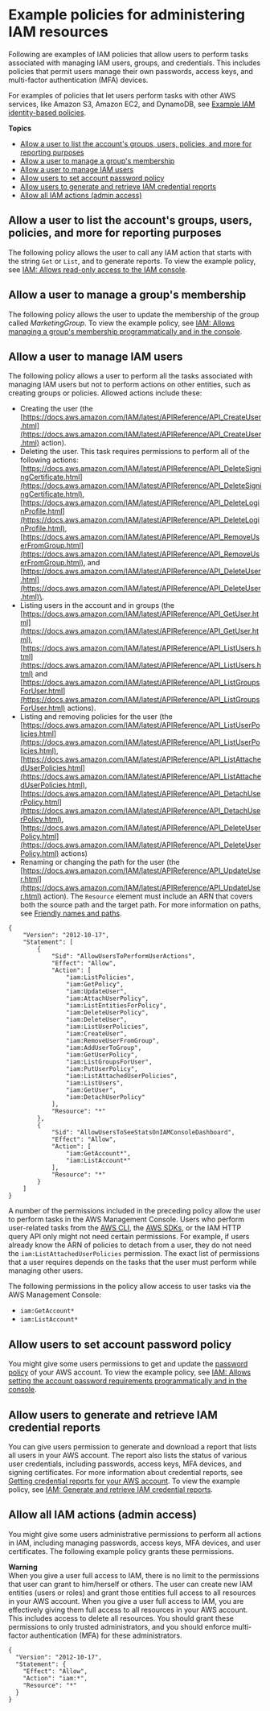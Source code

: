 # Example policies for administering IAM resources<a name="id_credentials_delegate-permissions_examples"></a>

Following are examples of IAM policies that allow users to perform tasks associated with managing IAM users, groups, and credentials\. This includes policies that permit users manage their own passwords, access keys, and multi\-factor authentication \(MFA\) devices\.

For examples of policies that let users perform tasks with other AWS services, like Amazon S3, Amazon EC2, and DynamoDB, see [Example IAM identity\-based policies](access_policies_examples.md)\. 

**Topics**
+ [Allow a user to list the account's groups, users, policies, and more for reporting purposes](#iampolicy-example-userlistall)
+ [Allow a user to manage a group's membership](#iampolicy-example-usermanagegroups)
+ [Allow a user to manage IAM users](#creds-policies-users)
+ [Allow users to set account password policy](#creds-policies-set-password-policy)
+ [Allow users to generate and retrieve IAM credential reports](#iampolicy-generate-credential-report)
+ [Allow all IAM actions \(admin access\)](#creds-policies-all-iam)

## Allow a user to list the account's groups, users, policies, and more for reporting purposes<a name="iampolicy-example-userlistall"></a>

The following policy allows the user to call any IAM action that starts with the string `Get` or `List`, and to generate reports\. To view the example policy, see [IAM: Allows read\-only access to the IAM console](reference_policies_examples_iam_read-only-console.md)\. 

## Allow a user to manage a group's membership<a name="iampolicy-example-usermanagegroups"></a>

The following policy allows the user to update the membership of the group called *MarketingGroup*\. To view the example policy, see [IAM: Allows managing a group's membership programmatically and in the console](reference_policies_examples_iam_manage-group-membership.md)\. 

## Allow a user to manage IAM users<a name="creds-policies-users"></a>

The following policy allows a user to perform all the tasks associated with managing IAM users but not to perform actions on other entities, such as creating groups or policies\. Allowed actions include these: 
+ Creating the user \(the [https://docs.aws.amazon.com/IAM/latest/APIReference/API_CreateUser.html](https://docs.aws.amazon.com/IAM/latest/APIReference/API_CreateUser.html) action\)\. 
+ Deleting the user\. This task requires permissions to perform all of the following actions: [https://docs.aws.amazon.com/IAM/latest/APIReference/API_DeleteSigningCertificate.html](https://docs.aws.amazon.com/IAM/latest/APIReference/API_DeleteSigningCertificate.html), [https://docs.aws.amazon.com/IAM/latest/APIReference/API_DeleteLoginProfile.html](https://docs.aws.amazon.com/IAM/latest/APIReference/API_DeleteLoginProfile.html), [https://docs.aws.amazon.com/IAM/latest/APIReference/API_RemoveUserFromGroup.html](https://docs.aws.amazon.com/IAM/latest/APIReference/API_RemoveUserFromGroup.html), and [https://docs.aws.amazon.com/IAM/latest/APIReference/API_DeleteUser.html](https://docs.aws.amazon.com/IAM/latest/APIReference/API_DeleteUser.html)\. 
+ Listing users in the account and in groups \(the [https://docs.aws.amazon.com/IAM/latest/APIReference/API_GetUser.html](https://docs.aws.amazon.com/IAM/latest/APIReference/API_GetUser.html), [https://docs.aws.amazon.com/IAM/latest/APIReference/API_ListUsers.html](https://docs.aws.amazon.com/IAM/latest/APIReference/API_ListUsers.html) and [https://docs.aws.amazon.com/IAM/latest/APIReference/API_ListGroupsForUser.html](https://docs.aws.amazon.com/IAM/latest/APIReference/API_ListGroupsForUser.html) actions\)\. 
+ Listing and removing policies for the user \(the [https://docs.aws.amazon.com/IAM/latest/APIReference/API_ListUserPolicies.html](https://docs.aws.amazon.com/IAM/latest/APIReference/API_ListUserPolicies.html), [https://docs.aws.amazon.com/IAM/latest/APIReference/API_ListAttachedUserPolicies.html](https://docs.aws.amazon.com/IAM/latest/APIReference/API_ListAttachedUserPolicies.html), [https://docs.aws.amazon.com/IAM/latest/APIReference/API_DetachUserPolicy.html](https://docs.aws.amazon.com/IAM/latest/APIReference/API_DetachUserPolicy.html), [https://docs.aws.amazon.com/IAM/latest/APIReference/API_DeleteUserPolicy.html](https://docs.aws.amazon.com/IAM/latest/APIReference/API_DeleteUserPolicy.html) actions\) 
+ Renaming or changing the path for the user \(the [https://docs.aws.amazon.com/IAM/latest/APIReference/API_UpdateUser.html](https://docs.aws.amazon.com/IAM/latest/APIReference/API_UpdateUser.html) action\)\. The `Resource` element must include an ARN that covers both the source path and the target path\. For more information on paths, see [Friendly names and paths](reference_identifiers.md#identifiers-friendly-names)\.

```
{
    "Version": "2012-10-17",
    "Statement": [
        {
            "Sid": "AllowUsersToPerformUserActions",
            "Effect": "Allow",
            "Action": [
                "iam:ListPolicies",
                "iam:GetPolicy",
                "iam:UpdateUser",
                "iam:AttachUserPolicy",
                "iam:ListEntitiesForPolicy",
                "iam:DeleteUserPolicy",
                "iam:DeleteUser",
                "iam:ListUserPolicies",
                "iam:CreateUser",
                "iam:RemoveUserFromGroup",
                "iam:AddUserToGroup",
                "iam:GetUserPolicy",
                "iam:ListGroupsForUser",
                "iam:PutUserPolicy",
                "iam:ListAttachedUserPolicies",
                "iam:ListUsers",
                "iam:GetUser",
                "iam:DetachUserPolicy"
            ],
            "Resource": "*"
        },
        {
            "Sid": "AllowUsersToSeeStatsOnIAMConsoleDashboard",
            "Effect": "Allow",
            "Action": [
                "iam:GetAccount*",
                "iam:ListAccount*"
            ],
            "Resource": "*"
        }
    ]
}
```

A number of the permissions included in the preceding policy allow the user to perform tasks in the AWS Management Console\. Users who perform user\-related tasks from the [AWS CLI](http://aws.amazon.com/cli/), the [AWS SDKs](http://aws.amazon.com/tools/), or the IAM HTTP query API only might not need certain permissions\. For example, if users already know the ARN of policies to detach from a user, they do not need the `iam:ListAttachedUserPolicies` permission\. The exact list of permissions that a user requires depends on the tasks that the user must perform while managing other users\. 

The following permissions in the policy allow access to user tasks via the AWS Management Console:
+ `iam:GetAccount*`
+ `iam:ListAccount*`

## Allow users to set account password policy<a name="creds-policies-set-password-policy"></a>

You might give some users permissions to get and update the [password policy](id_credentials_passwords_account-policy.md) of your AWS account\. To view the example policy, see [IAM: Allows setting the account password requirements programmatically and in the console](reference_policies_examples_iam_set-account-pass-policy.md)\. 

## Allow users to generate and retrieve IAM credential reports<a name="iampolicy-generate-credential-report"></a>

You can give users permission to generate and download a report that lists all users in your AWS account\. The report also lists the status of various user credentials, including passwords, access keys, MFA devices, and signing certificates\. For more information about credential reports, see [Getting credential reports for your AWS account](id_credentials_getting-report.md)\. To view the example policy, see [IAM: Generate and retrieve IAM credential reports](reference_policies_examples_iam-credential-report.md)\. 

## Allow all IAM actions \(admin access\)<a name="creds-policies-all-iam"></a>

You might give some users administrative permissions to perform all actions in IAM, including managing passwords, access keys, MFA devices, and user certificates\. The following example policy grants these permissions\. 

**Warning**  
When you give a user full access to IAM, there is no limit to the permissions that user can grant to him/herself or others\. The user can create new IAM entities \(users or roles\) and grant those entities full access to all resources in your AWS account\. When you give a user full access to IAM, you are effectively giving them full access to all resources in your AWS account\. This includes access to delete all resources\. You should grant these permissions to only trusted administrators, and you should enforce multi\-factor authentication \(MFA\) for these administrators\.

```
{
  "Version": "2012-10-17",
  "Statement": {
    "Effect": "Allow",
    "Action": "iam:*",
    "Resource": "*"
  }
}
```